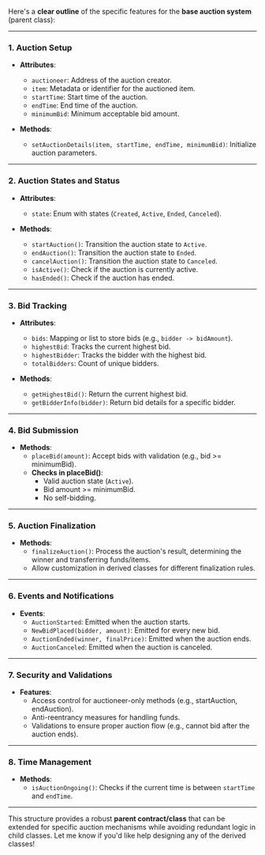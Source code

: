 Here's a **clear outline** of the specific features for the **base auction system** (parent class):

---

### **1. Auction Setup**

- **Attributes**:

  - `auctioneer`: Address of the auction creator.
  - `item`: Metadata or identifier for the auctioned item.
  - `startTime`: Start time of the auction.
  - `endTime`: End time of the auction.
  - `minimumBid`: Minimum acceptable bid amount.

- **Methods**:
  - `setAuctionDetails(item, startTime, endTime, minimumBid)`: Initialize auction parameters.

---

### **2. Auction States and Status**

- **Attributes**:

  - `state`: Enum with states (`Created`, `Active`, `Ended`, `Canceled`).

- **Methods**:
  - `startAuction()`: Transition the auction state to `Active`.
  - `endAuction()`: Transition the auction state to `Ended`.
  - `cancelAuction()`: Transition the auction state to `Canceled`.
  - `isActive()`: Check if the auction is currently active.
  - `hasEnded()`: Check if the auction has ended.

---

### **3. Bid Tracking**

- **Attributes**:

  - `bids`: Mapping or list to store bids (e.g., `bidder -> bidAmount`).
  - `highestBid`: Tracks the current highest bid.
  - `highestBidder`: Tracks the bidder with the highest bid.
  - `totalBidders`: Count of unique bidders.

- **Methods**:
  - `getHighestBid()`: Return the current highest bid.
  - `getBidderInfo(bidder)`: Return bid details for a specific bidder.

---

### **4. Bid Submission**

- **Methods**:
  - `placeBid(amount)`: Accept bids with validation (e.g., bid >= minimumBid).
  - **Checks in placeBid()**:
    - Valid auction state (`Active`).
    - Bid amount >= minimumBid.
    - No self-bidding.

---

### **5. Auction Finalization**

- **Methods**:
  - `finalizeAuction()`: Process the auction's result, determining the winner and transferring funds/items.
  - Allow customization in derived classes for different finalization rules.

---

### **6. Events and Notifications**

- **Events**:
  - `AuctionStarted`: Emitted when the auction starts.
  - `NewBidPlaced(bidder, amount)`: Emitted for every new bid.
  - `AuctionEnded(winner, finalPrice)`: Emitted when the auction ends.
  - `AuctionCanceled`: Emitted when the auction is canceled.

---

### **7. Security and Validations**

- **Features**:
  - Access control for auctioneer-only methods (e.g., startAuction, endAuction).
  - Anti-reentrancy measures for handling funds.
  - Validations to ensure proper auction flow (e.g., cannot bid after the auction ends).

---

### **8. Time Management**

- **Methods**:
  - `isAuctionOngoing()`: Checks if the current time is between `startTime` and `endTime`.

---

This structure provides a robust **parent contract/class** that can be extended for specific auction mechanisms while avoiding redundant logic in child classes. Let me know if you'd like help designing any of the derived classes!
